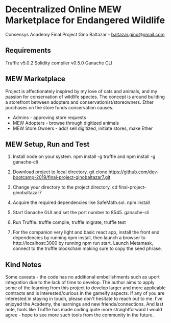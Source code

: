 # Decentralized Online MEW Marketplace for Endangered Wildlife

Consensys Academy Final Project
Gino Baltazar - baltazar.gino@gmail.com

## Requirements

Truffle v5.0.2
Solidity compiler v0.5.0
Ganache CLI

## MEW Marketplace

Project is affectionately inspired by my love of cats and animals, and my passion for conservation of wildlife species.
The concept is around building a storefront between adopters and conservationist/storeowners. Ether purchases on the store funds conservation causes.

- Admins - approving store requests
- MEW Adopters - browse through digitized animals
- MEW Store Owners - add/ sell digitized, initiate stores, make Ether

## MEW Setup, Run and Test

1) Install node on your system. npm install -g truffle and npm install -g ganache-cli

2) Download project to local directory. git clone https://github.com/dev-bootcamp-2019/final-project-ginobaltazar7.git

3) Change your directory to the project directory. cd final-project-ginobaltazar7

4) Acquire the required dependencies like SafeMath.sol. npm install

5) Start Ganache GUI and set the port number to 8545. ganache-cli

6) Run Truffle. truffle compile, truffle migrate, truffle test

7) For the companion very light and basic react app, install the front end dependencies by running npm install, then launch a browser to http://localhost:3000 by running npm run start. Launch Metamask, connect to the truffle blockchain making sure to copy the seed phrase.

## Kind Notes

Some caveats - the code has no additional embellishments such as uport integration due to the lack of time to develop. The author aims to apply some of the learning from this project to develop larger and more applicable contracts and is interested/curious in the gameify aspects. If any of you are interested in staying in touch, please don't hesitate to reach out to me. I've enjoyed the Academy, the learnings and new friends/connections. And last note, tools like Truffle has made coding quite more straightforward I would agree - hope to see more such tools from the community in the future. 

